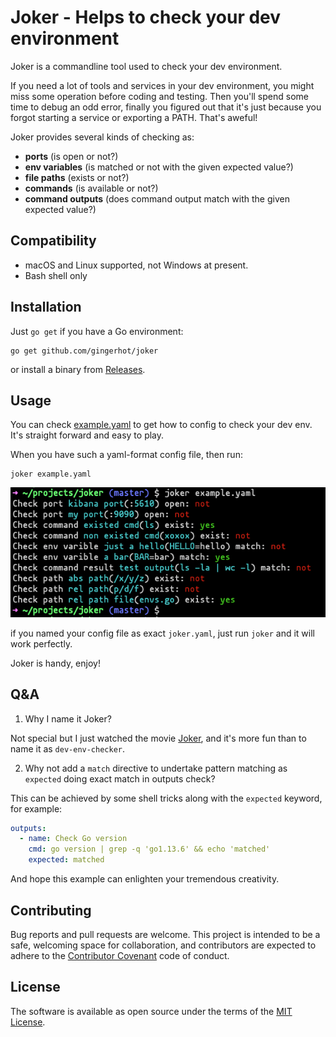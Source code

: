 # Joker - Helps to check your dev environment

Joker is a commandline tool used to check your dev environment.

If you need a lot of tools and services in your dev environment, you might miss some operation before coding and testing. Then you'll spend some time to debug an odd error, finally you figured out that it's just because you forgot starting a service or exporting a PATH. That's aweful!

Joker provides several kinds of checking as:

* **ports** (is open or not?)
* **env variables** (is matched or not with the given expected value?)
* **file paths** (exists or not?)
* **commands** (is available or not?)
* **command outputs** (does command output match with the given expected value?)

## Compatibility

* macOS and Linux supported, not Windows at present.
* Bash shell only

## Installation

Just `go get` if you have a Go environment:

```sehll
go get github.com/gingerhot/joker
```

or install a binary from [Releases](https://github.com/gingerhot/joker/releases).

## Usage

You can check [example.yaml](../master/example.yaml) to get how to config to check your dev env. It's straight forward and easy to play.

When you have such a yaml-format config file, then run:

```shell
joker example.yaml
```

<img src="https://raw.githubusercontent.com/image-store/github/master/joker.png" >

if you named your config file as exact `joker.yaml`, just run `joker` and it will work perfectly.

Joker is handy, enjoy!

## Q&A

1. Why I name it Joker?

Not special but I just watched the movie [Joker](https://www.imdb.com/title/tt7286456/), and it's more fun than to name it as `dev-env-checker`.

2. Why not add a `match` directive to undertake pattern matching as `expected` doing exact match in outputs check?

This can be achieved by some shell tricks along with the `expected` keyword, for example:

```yaml
outputs:
  - name: Check Go version
    cmd: go version | grep -q 'go1.13.6' && echo 'matched'
    expected: matched
```

And hope this example can enlighten your tremendous creativity.

## Contributing

Bug reports and pull requests are welcome. This project is intended to be a safe, welcoming space for collaboration, and contributors are expected to adhere to the [Contributor Covenant](http://contributor-covenant.org) code of conduct.

## License

The software is available as open source under the terms of the [MIT License](https://opensource.org/licenses/MIT).
